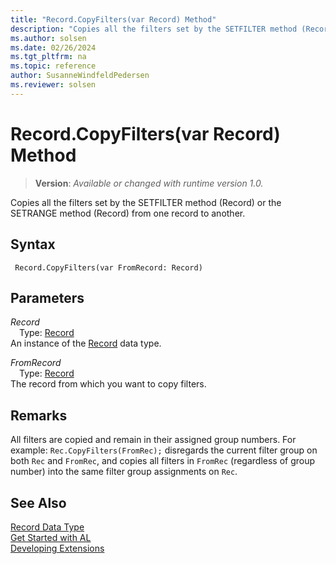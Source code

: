 ```yaml
---
title: "Record.CopyFilters(var Record) Method"
description: "Copies all the filters set by the SETFILTER method (Record) or the SETRANGE method (Record) from one record to another."
ms.author: solsen
ms.date: 02/26/2024
ms.tgt_pltfrm: na
ms.topic: reference
author: SusanneWindfeldPedersen
ms.reviewer: solsen
---
```

[//]: # (START>DO_NOT_EDIT)
[//]: # (IMPORTANT:Do not edit any of the content between here and the END>DO_NOT_EDIT.)
[//]: # (Any modifications should be made in the .xml files in the ModernDev repo.)
# Record.CopyFilters(var Record) Method
> **Version**: _Available or changed with runtime version 1.0._

Copies all the filters set by the SETFILTER method (Record) or the SETRANGE method (Record) from one record to another.


## Syntax
```AL
 Record.CopyFilters(var FromRecord: Record)
```
## Parameters
*Record*  
&emsp;Type: [Record](record-data-type.md)  
An instance of the [Record](record-data-type.md) data type.  

*FromRecord*  
&emsp;Type: [Record](record-data-type.md)  
The record from which you want to copy filters.  



[//]: # (IMPORTANT: END>DO_NOT_EDIT)

## Remarks
All filters are copied and remain in their assigned group numbers. For example: `Rec.CopyFilters(FromRec);`
disregards the current filter group on both `Rec` and `FromRec`, and copies all filters in `FromRec` (regardless of group number) into the same filter group assignments on `Rec`.

## See Also
[Record Data Type](record-data-type.md)  
[Get Started with AL](../../devenv-get-started.md)  
[Developing Extensions](../../devenv-dev-overview.md)